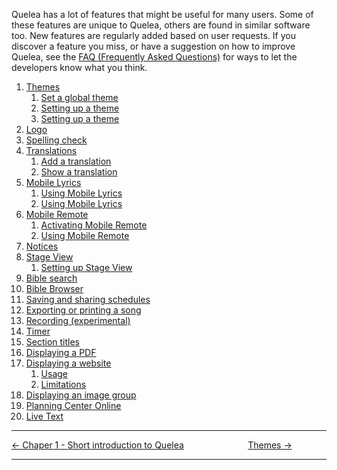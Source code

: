 Quelea has a lot of features that might be useful for many users. Some
of these features are unique to Quelea, others are found in similar
software too. New features are regularly added based on user requests.
If you discover a feature you miss, or have a suggestion on how to
improve Quelea, see the [FAQ (Frequently Asked
Questions)](FAQ_\(Frequently_Asked_Questions\) "FAQ (Frequently Asked
Questions)") for ways to
let the developers know what you think.

1. [Themes](Themes "Themes")
      1. [Set a global theme](Themes#set-a-global-theme "Themes")
      2. [Setting up a theme](Themes#set-an-individual-theme "Themes")
      3. [Setting up a theme](Themes#setting-up-a-theme "Themes")
2. [Logo](Logo "Logo")
3. [Spelling check](Spelling_check "Spelling check")
4. [Translations](Translations "Translations")
      1. [Add a translation](Translations#add-a-translation "Translations")
      2. [Show a translation](Translations#show-a-translation "Translations")
5. [Mobile Lyrics](Mobile_Lyrics "Mobile Lyrics")
      1. [Using Mobile Lyrics](Mobile_Lyrics#activating-mobile-lyrics "Mobile Lyrics")
      2. [Using Mobile Lyrics](Mobile_Lyrics#using-mobile-lyrics "Mobile Lyrics")
6. [Mobile Remote](Mobile_Remote "Mobile Remote")
      1. [Activating Mobile Remote](Mobile_Remote#activating-mobile-remote "Mobile Remote")
      2. [Using Mobile Remote](Mobile_Remote#using-mobile-remote "Mobile Remote")
7. [Notices](Notices "Notices")
8. [Stage View](Stage_View "Stage View")
      1. [Setting up Stage View](Stage_View#setting-up-stage-view "Stage View")
9. [Bible search](Bible_search "Bible search")
10. [Bible Browser](Bible_Browser "Bible Browser")
11. [Saving and sharing schedules](Saving_and_sharing_schedules "Saving and sharing schedules")
12. [Exporting or printing a song](Exporting_or_printing_a_song "Exporting or printing a song")
13. [Recording (experimental)](Recording_\(experimental\) "Recording")
14. [Timer](Timer "Timer")
15. [Section titles](Section_titles "Section titles")
16. [Displaying a PDF](Displaying_a_PDF "Displaying a PDF")
17. [Displaying a website](Displaying_a_website "Displaying a website")
      1. [Usage](Displaying_a_website#usage "Displaying a website")
      2. [Limitations](Displaying_a_website#limitations "Displaying a website")
18. [Displaying an image group](Displaying_an_image_group "Displaying an image group")
19. [Planning Center Online](Planning_Center_Online "Planning Center Online")
20. [Live Text](Live_Text "Live Text")

-----



[← Chaper 1 - Short introduction to
Quelea](Short_introduction_to_Quelea "Short_introduction_to_Quelea")
&nbsp;&nbsp;&nbsp;&nbsp;&nbsp;&nbsp;&nbsp;&nbsp;&nbsp;&nbsp;&nbsp;&nbsp;&nbsp;&nbsp;&nbsp;&nbsp;&nbsp;&nbsp;&nbsp;&nbsp;&nbsp;&nbsp;&nbsp;&nbsp; [Themes →](Themes "Themes")

---
